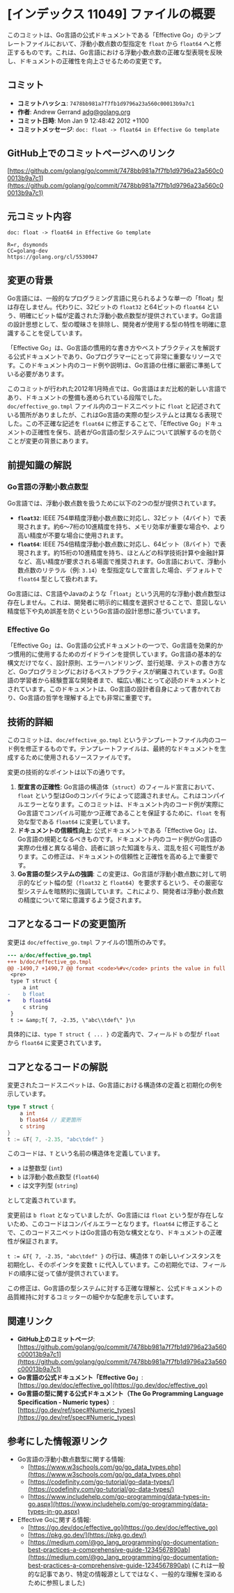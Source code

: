 # [インデックス 11049] ファイルの概要

このコミットは、Go言語の公式ドキュメントである「Effective Go」のテンプレートファイルにおいて、浮動小数点数の型指定を `float` から `float64` へと修正するものです。これは、Go言語における浮動小数点数の正確な型表現を反映し、ドキュメントの正確性を向上させるための変更です。

## コミット

- **コミットハッシュ**: `7478bb981a7f7fb1d9796a23a560c00013b9a7c1`
- **作者**: Andrew Gerrand <adg@golang.org>
- **コミット日時**: Mon Jan 9 12:48:42 2012 +1100
- **コミットメッセージ**: `doc: float -> float64 in Effective Go template`

## GitHub上でのコミットページへのリンク

[https://github.com/golang/go/commit/7478bb981a7f7fb1d9796a23a560c00013b9a7c1](https://github.com/golang/go/commit/7478bb981a7f7fb1d9796a23a560c00013b9a7c1)

## 元コミット内容

```
doc: float -> float64 in Effective Go template

R=r, dsymonds
CC=golang-dev
https://golang.org/cl/5530047
```

## 変更の背景

Go言語には、一般的なプログラミング言語に見られるような単一の「float」型は存在しません。代わりに、32ビットの `float32` と64ビットの `float64` という、明確にビット幅が定義された浮動小数点数型が提供されています。Go言語の設計思想として、型の曖昧さを排除し、開発者が使用する型の特性を明確に意識することを促しています。

「Effective Go」は、Go言語の慣用的な書き方やベストプラクティスを解説する公式ドキュメントであり、Goプログラマーにとって非常に重要なリソースです。このドキュメント内のコード例や説明は、Go言語の仕様に厳密に準拠している必要があります。

このコミットが行われた2012年1月時点では、Go言語はまだ比較的新しい言語であり、ドキュメントの整備も進められている段階でした。`doc/effective_go.tmpl` ファイル内のコードスニペットに `float` と記述されている箇所がありましたが、これはGo言語の実際の型システムとは異なる表現でした。この不正確な記述を `float64` に修正することで、「Effective Go」ドキュメントの正確性を保ち、読者がGo言語の型システムについて誤解するのを防ぐことが変更の背景にあります。

## 前提知識の解説

### Go言語の浮動小数点数型

Go言語では、浮動小数点数を扱うために以下の2つの型が提供されています。

*   **`float32`**: IEEE 754単精度浮動小数点数に対応し、32ビット（4バイト）で表現されます。約6〜7桁の10進精度を持ち、メモリ効率が重要な場合や、より高い精度が不要な場合に使用されます。
*   **`float64`**: IEEE 754倍精度浮動小数点数に対応し、64ビット（8バイト）で表現されます。約15桁の10進精度を持ち、ほとんどの科学技術計算や金融計算など、高い精度が要求される場面で推奨されます。Go言語において、浮動小数点数のリテラル（例: `3.14`）を型指定なしで宣言した場合、デフォルトで `float64` 型として扱われます。

Go言語には、C言語やJavaのような「`float`」という汎用的な浮動小数点数型は存在しません。これは、開発者に明示的に精度を選択させることで、意図しない精度低下や丸め誤差を防ぐというGo言語の設計思想に基づいています。

### Effective Go

「Effective Go」は、Go言語の公式ドキュメントの一つで、Go言語を効果的かつ慣用的に使用するためのガイドラインを提供しています。Go言語の基本的な構文だけでなく、設計原則、エラーハンドリング、並行処理、テストの書き方など、Goプログラミングにおけるベストプラクティスが網羅されています。Go言語の学習者から経験豊富な開発者まで、幅広い層にとって必読のドキュメントとされています。このドキュメントは、Go言語の設計者自身によって書かれており、Go言語の哲学を理解する上でも非常に重要です。

## 技術的詳細

このコミットは、`doc/effective_go.tmpl` というテンプレートファイル内のコード例を修正するものです。テンプレートファイルは、最終的なドキュメントを生成するために使用されるソースファイルです。

変更の技術的なポイントは以下の通りです。

1.  **型宣言の正確性**: Go言語の構造体（`struct`）のフィールド宣言において、`float` という型はGoのコンパイラによって認識されません。これはコンパイルエラーとなります。このコミットは、ドキュメント内のコード例が実際にGo言語でコンパイル可能かつ正確であることを保証するために、`float` を有効な型である `float64` に変更しています。
2.  **ドキュメントの信頼性向上**: 公式ドキュメントである「Effective Go」は、Go言語の規範となるべきものです。ドキュメント内のコード例がGo言語の実際の仕様と異なる場合、読者に誤った知識を与え、混乱を招く可能性があります。この修正は、ドキュメントの信頼性と正確性を高める上で重要です。
3.  **Go言語の型システムの強調**: この変更は、Go言語が浮動小数点数に対して明示的なビット幅の型（`float32` と `float64`）を要求するという、その厳密な型システムを暗黙的に強調しています。これにより、開発者は浮動小数点数の精度について常に意識するよう促されます。

## コアとなるコードの変更箇所

変更は `doc/effective_go.tmpl` ファイルの1箇所のみです。

```diff
--- a/doc/effective_go.tmpl
+++ b/doc/effective_go.tmpl
@@ -1490,7 +1490,7 @@ format <code>%#v</code> prints the value in full Go syntax.
 <pre>
 type T struct {
     a int
-    b float
+    b float64
     c string
 }
 t := &amp;T{ 7, -2.35, \"abc\\tdef\" }\n
```

具体的には、`type T struct { ... }` の定義内で、フィールド `b` の型が `float` から `float64` に変更されています。

## コアとなるコードの解説

変更されたコードスニペットは、Go言語における構造体の定義と初期化の例を示しています。

```go
type T struct {
    a int
    b float64 // 変更箇所
    c string
}
t := &T{ 7, -2.35, "abc\tdef" }
```

このコードは、`T` という名前の構造体を定義しています。
- `a` は整数型 (`int`)
- `b` は浮動小数点数型 (`float64`)
- `c` は文字列型 (`string`)

として定義されています。

変更前は `b float` となっていましたが、Go言語には `float` という型が存在しないため、このコードはコンパイルエラーとなります。`float64` に修正することで、このコードスニペットはGo言語の有効な構文となり、ドキュメントの正確性が保証されます。

`t := &T{ 7, -2.35, "abc\tdef" }` の行は、構造体 `T` の新しいインスタンスを初期化し、そのポインタを変数 `t` に代入しています。この初期化では、フィールドの順序に従って値が提供されています。

この修正は、Go言語の型システムに対する正確な理解と、公式ドキュメントの品質維持に対するコミッターの細やかな配慮を示しています。

## 関連リンク

*   **GitHub上のコミットページ**: [https://github.com/golang/go/commit/7478bb981a7f7fb1d9796a23a560c00013b9a7c1](https://github.com/golang/go/commit/7478bb981a7f7fb1d9796a23a560c00013b9a7c1)
*   **Go言語の公式ドキュメント「Effective Go」**: [https://go.dev/doc/effective_go](https://go.dev/doc/effective_go)
*   **Go言語の型に関する公式ドキュメント（The Go Programming Language Specification - Numeric types）**: [https://go.dev/ref/spec#Numeric_types](https://go.dev/ref/spec#Numeric_types)

## 参考にした情報源リンク

*   Go言語の浮動小数点数型に関する情報:
    *   [https://www.w3schools.com/go/go_data_types.php](https://www.w3schools.com/go/go_data_types.php)
    *   [https://codefinity.com/go-tutorial/go-data-types/](https://codefinity.com/go-tutorial/go-data-types/)
    *   [https://www.includehelp.com/go-programming/data-types-in-go.aspx](https://www.includehelp.com/go-programming/data-types-in-go.aspx)
*   Effective Goに関する情報:
    *   [https://go.dev/doc/effective_go](https://go.dev/doc/effective_go)
    *   [https://pkg.go.dev/](https://pkg.go.dev/)
    *   [https://medium.com/@go_lang_programming/go-documentation-best-practices-a-comprehensive-guide-1234567890ab](https://medium.com/@go_lang_programming/go-documentation-best-practices-a-comprehensive-guide-1234567890ab) (これは一般的な記事であり、特定の情報源としてではなく、一般的な理解を深めるために参照しました)

